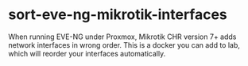 # sort-eve-ng-mikrotik-interfaces
When running EVE-NG under Proxmox, Mikrotik CHR version 7+ adds network interfaces in wrong order. This is a docker you can add to lab, which will reorder your interfaces automatically.
